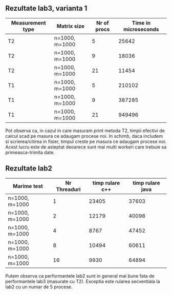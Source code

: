 ## Rezultate lab3, varianta 1
| Measurement type  | Matrix size                | Nr of procs    | Time in microseconds       |
| -- | ---------------- | ---- | ------- |
| T2 |  n=1000, m=1000  |  5   |  25642  |
| T2 |  n=1000, m=1000  |  9   |  18036  |
| T2 |  n=1000, m=1000  |  21  |  11454  |
| T1 |  n=1000, m=1000  |  5   |  210102 |
| T1 |  n=1000, m=1000  |  9   |  387285 |
| T1 |  n=1000, m=1000  |  21  |  949496 |

Pot observa ca, in cazul in care masuram print metoda T2, timpii efectivi de calcul scad pe masura ce adaugam procese noi.
In schimb, daca includem si scrierea/citirea in fisier, timpul creste pe masura ce adaugam procese noi. Acest lucru este de asteptat deoarece 
sunt mai multi workeri care trebuie sa primeasca-trimita date.

## Rezultate lab2
| Marime test       |  Nr Threaduri  |  timp rulare c++  |  timp rulare java |
| ----------------- | -------------- | ----------------- | ----------------- |
| n=1000, m=1000    |  1             |  23405            |  37603            |
| n=1000, m=1000    |  2             |  12179            |  40098            |
| n=1000, m=1000    |  4             |  8767             |  47452            |
| n=1000, m=1000    |  8             |  10494            |  60611            |
| n=1000, m=1000    |  16            |  9930             |  64894            |

Putem observa ca performantele lab2 sunt in general mai bune fata de performantele lab3 (masurate cu T2). Exceptia este rularea secventiala la lab2
cu un numar de 5 procese.
